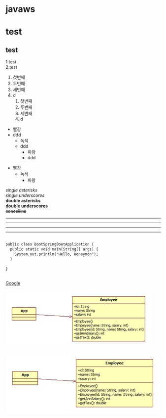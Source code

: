 # javaws   
# test 
## test 
1.test   
2.test


1. 첫번째
2. 두번째
3. 세번째
4. d
     1.	첫번째
     2.	두번째
     3.	세번째
     4.	d



* 빨강
* ddd
  * 녹색
  * ddd
    * 파랑
    * ddd

+ 빨강
  + 녹색
    + 파랑



*single asterisks*   
_single underscores_   
**double asterisks**   
__double underscores__   
~~cancelline~~   


* * *

***

*****

- - -

<pre>
<code>
public class BootSpringBootApplication {
  public static void main(String[] args) {
    System.out.println("Hello, Honeymon");
  }

}
</code>
</pre>
[Google](https://google.com, "google link")


![2-1_title](https://github.com/leejeani/java/blob/assignment/final_ws0315/Main.jpg)


<img width="500" alt="스크린샷 2022-03-27 오전 12 41 14" src="https://github.com/leejeani/java/blob/assignment/final_ws0315/Main.jpg">
